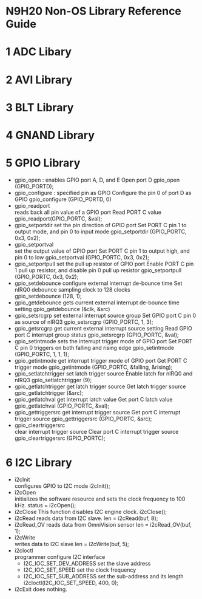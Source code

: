 # N9H20 Non-OS Library Reference Guide

# 1 ADC Libary
# 2 AVI Library
# 3 BLT Library
# 4 GNAND Library
# 5 GPIO Library
- gpio_open : 
    enables GPIO port A, D, and E
    Open port D
    gpio_open (GPIO_PORTD);
- gpio_configure :
    specified pin as GPIO 
    Configure the pin 0 of port D as GPIO
    gpio_configure (GPIO_PORTD, 0)
- gpio_readport    
    reads back all pin value of a GPIO port
    Read PORT C value
    gpio_readport(GPIO_PORTC, &val);
- gpio_setportdir
    set the pin direction of GPIO port
    Set PORT C pin 1 to output mode, and pin 0 to input mode
    gpio_setportdir (GPIO_PORTC, 0x3, 0x2);
- gpio_setportval        
    set the output value of GPIO port
    Set PORT C pin 1 to output high, and pin 0 to low
    gpio_setportval (GPIO_PORTC, 0x3, 0x2);
- gpio_setportpull
    set the pull up resistor of GPIO port
    Enable PORT C pin 1 pull up resistor, and disable pin 0 pull up resistor
    gpio_setportpull (GPIO_PORTC, 0x3, 0x2);
- gpio_setdebounce
    configure external interrupt de-bounce time
    Set nIRQ0 debounce sampling clock to 128 clocks    
    gpio_setdebounce (128, 1);
- gpio_getdebounce
    gets current external interrupt de-bounce time setting
    gpio_getdebounce (&clk, &src)
- gpio_setsrcgrp
    set external interrupt source group
    Set GPIO port C pin 0 as source of nIRQ3
    gpio_setsrcgrp (GPIO_PORTC, 1, 3);
- gpio_getsrcgrp
    get current external interrupt source setting
    Read GPIO port C interrupt group status 
    gpio_setsrcgrp (GPIO_PORTC, &val);
- gpio_setintmode
    sets the interrupt trigger mode of GPIO port
    Set PORT C pin 0 triggers on both falling and rising edge
    gpio_setintmode (GPIO_PORTC, 1, 1, 1);
- gpio_getintmode
    get interrupt trigger mode of GPIO port
    Get PORT C trigger mode 
    gpio_getintmode (GPIO_PORTC, &falling, &rising);
- gpio_setlatchtrigger
    set latch trigger source
    Enable latch for nIRQ0 and nIRQ3
    gpio_setlatchtrigger (9);
- gpio_getlatchtrigger
    get latch trigger source
    Get latch trigger source
    gpio_getlatchtrigger (&src);
- gpio_getlatchval
    get interrupt latch value
    Get port C latch value     
    gpio_getlatchval (GPIO_PORTC, &val);
- gpio_gettriggersrc
    get interrupt trigger source
    Get port C interrupt trigger source
    gpio_gettriggersrc (GPIO_PORTC, &src);
- gpio_cleartriggersrc    
    clear interrupt trigger source
    Clear port C interrupt trigger source
    gpio_cleartriggersrc (GPIO_PORTC);
#  6 I2C Library    
- i2cInit    
    configures GPIO to I2C mode
    i2cInit();
- i2cOpen   
    initializes the software resource and sets the clock frequency to 100 kHz.
    status = i2cOpen();
- i2cClose
    This function disables I2C engine clock.
    i2cClose();
- i2cRead
    reads data from I2C slave.
    len = i2cRead(buf, 8);
- i2cRead_OV
    reads data from OmniVision sensor
    len = i2cRead_OV(buf, 1); 
- i2cWrite    
    writes data to I2C slave
    len = i2cWrite(buf, 5);
- i2cIoctl    
    programmer configure I2C interface
    - I2C_IOC_SET_DEV_ADDRESS
        set the slave address
    - I2C_IOC_SET_SPEED
        set the clock frequency
    - I2C_IOC_SET_SUB_ADDRESS
        set the sub-address and its length
    i2cIoctl(I2C_IOC_SET_SPEED, 400, 0);
- i2cExit
    does nothing.

